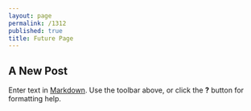 ```yaml
---
layout: page
permalink: /1312
published: true
title: Future Page
---
```

## A New Post

Enter text in [Markdown](http://daringfireball.net/projects/markdown/). Use the toolbar above, or click the **?** button for formatting help.
